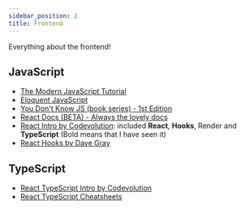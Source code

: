 ```yaml
---
sidebar_position: 2
title: Frontend
---
```


Everything about the frontend!

## JavaScript

- [The Modern JavaScript Tutorial](https://javascript.info/)
- [Eloquent JavaScript](https://eloquentjavascript.net/)
- [You Don't Know JS (book series) - 1st Edition](https://github.com/getify/You-Dont-Know-JS/blob/1st-ed/README.md)
- [React Docs (BETA) - Always the lovely docs](https://beta.reactjs.org/)
- [React Intro by Codevolution](https://www.youtube.com/playlist?list=PLC3y8-rFHvwgg3vaYJgHGnModB54rxOk3): included **React**, **Hooks**, Render and **TypeScript** (Bold means that I have seen it)
- [React Hooks by Dave Gray](https://www.youtube.com/playlist?list=PL0Zuz27SZ-6PSdiQpSxO9zxvB0ns6m3ta)

## TypeScript

- [React TypeScript Intro by Codevolution](https://www.youtube.com/playlist?list=PLC3y8-rFHvwi1AXijGTKM0BKtHzVC-LSK)
- [React TypeScript Cheatsheets](https://github.com/typescript-cheatsheets/react)
